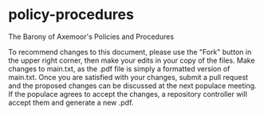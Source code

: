 # policy-procedures
The Barony of Axemoor's Policies and Procedures

To recommend changes to this document, please use the "Fork" button in the upper right corner, then make your edits in your copy of the files. Make changes to main.txt, as the .pdf file is simply a formatted version of main.txt. Once you are satisfied with your changes, submit a pull request and the proposed changes can be discussed at the next populace meeting. If the populace agrees to accept the changes, a repository controller will accept them and generate a new .pdf.
